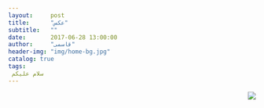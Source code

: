 ```yaml
---
layout:     post
title:      "عکس"
subtitle:   ""
date:       2017-06-28 13:00:00
author:     "قاسمی"
header-img: "img/home-bg.jpg"
catalog: true
tags:
 سلام علیکم 
---
```


<img style="float: right;width=100px" src="https://github.com/grouh-salamat/grouh-salamat.github.io/raw/master/img/13333.jpg">
